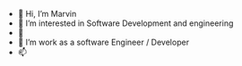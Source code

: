 - 👋 Hi, I’m Marvin
- 👀 I’m interested in Software Development and engineering
- 🌱 
- 💞️ I’m work as a software Engineer / Developer
- 📫 

<!---
kmarv/kmarv is a ✨ special ✨ repository because its `README.md` (this file) appears on your GitHub profile.
You can click the Preview link to take a look at your changes.
--->
